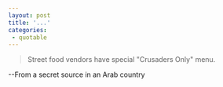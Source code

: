 ```yaml
---
layout: post
title: '...'
categories:
 - quotable
---
```


<blockquote>Street food vendors have special "Crusaders Only" menu.</blockquote>--From a secret source in an Arab country

